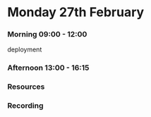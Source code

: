 # Monday 27th February

### Morning 09:00 - 12:00
 
deployment


### Afternoon 13:00 - 16:15



### Resources



### Recording
